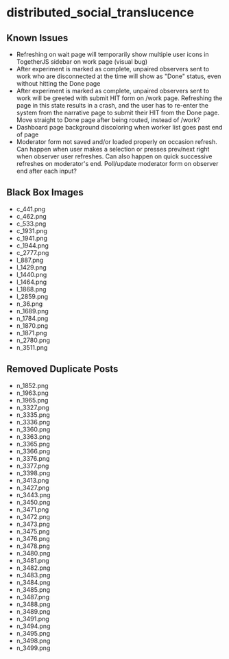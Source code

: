 # distributed_social_translucence

Known Issues
------------
- Refreshing on wait page will temporarily show multiple user icons in TogetherJS sidebar on work page (visual bug)
- After experiment is marked as complete, unpaired observers sent to work who are disconnected at the time will show as "Done" status, even without hitting the Done page
- After experiment is marked as complete, unpaired observers sent to work will be greeted with submit HIT form on /work page. Refreshing the page in this state results in a crash, and the user has to re-enter the system from the narrative page to submit their HIT from the Done page. Move straight to Done page after being routed, instead of /work?
- Dashboard page background discoloring when worker list goes past end of page
- Moderator form not saved and/or loaded properly on occasion refresh. Can happen when user makes a selection or presses prev/next right when observer user refreshes. Can also happen on quick successive refreshes on moderator's end. Poll/update moderator form on observer end after each input?

Black Box Images
----------------
- c_441.png
- c_462.png
- c_533.png
- c_1931.png
- c_1941.png
- c_1944.png
- c_2777.png
- l_887.png
- l_1429.png
- l_1440.png
- l_1464.png
- l_1868.png
- l_2859.png
- n_36.png
- n_1689.png
- n_1784.png
- n_1870.png
- n_1871.png
- n_2780.png
- n_3511.png

Removed Duplicate Posts
-----------------------
- n_1852.png
- n_1963.png
- n_1965.png
- n_3327.png
- n_3335.png
- n_3336.png
- n_3360.png
- n_3363.png
- n_3365.png
- n_3366.png
- n_3376.png
- n_3377.png
- n_3398.png
- n_3413.png
- n_3427.png
- n_3443.png
- n_3450.png
- n_3471.png
- n_3472.png
- n_3473.png
- n_3475.png
- n_3476.png
- n_3478.png
- n_3480.png
- n_3481.png
- n_3482.png
- n_3483.png
- n_3484.png
- n_3485.png
- n_3487.png
- n_3488.png
- n_3489.png
- n_3491.png
- n_3494.png
- n_3495.png
- n_3498.png
- n_3499.png
